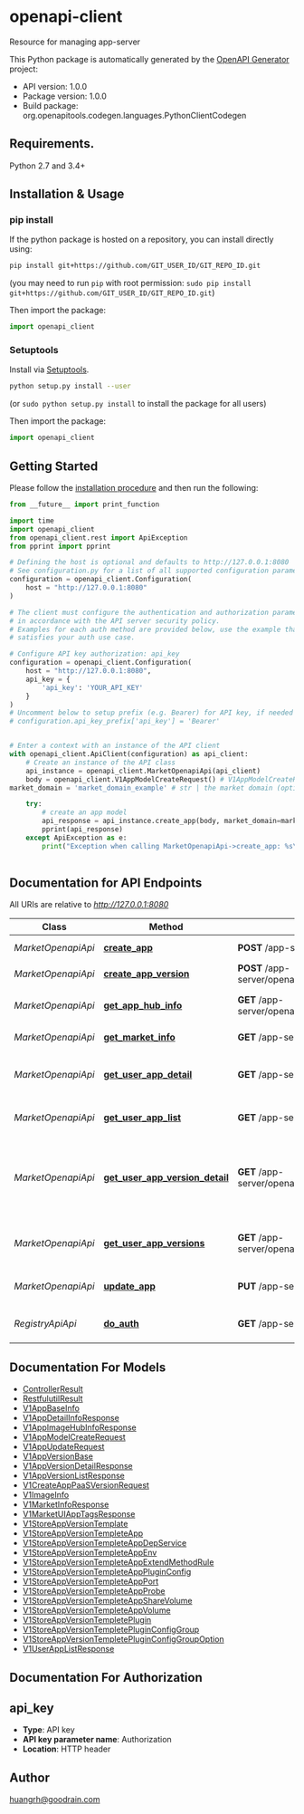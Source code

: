 # openapi-client
Resource for managing app-server

This Python package is automatically generated by the [OpenAPI Generator](https://openapi-generator.tech) project:

- API version: 1.0.0
- Package version: 1.0.0
- Build package: org.openapitools.codegen.languages.PythonClientCodegen

## Requirements.

Python 2.7 and 3.4+

## Installation & Usage
### pip install

If the python package is hosted on a repository, you can install directly using:

```sh
pip install git+https://github.com/GIT_USER_ID/GIT_REPO_ID.git
```
(you may need to run `pip` with root permission: `sudo pip install git+https://github.com/GIT_USER_ID/GIT_REPO_ID.git`)

Then import the package:
```python
import openapi_client
```

### Setuptools

Install via [Setuptools](http://pypi.python.org/pypi/setuptools).

```sh
python setup.py install --user
```
(or `sudo python setup.py install` to install the package for all users)

Then import the package:
```python
import openapi_client
```

## Getting Started

Please follow the [installation procedure](#installation--usage) and then run the following:

```python
from __future__ import print_function

import time
import openapi_client
from openapi_client.rest import ApiException
from pprint import pprint

# Defining the host is optional and defaults to http://127.0.0.1:8080
# See configuration.py for a list of all supported configuration parameters.
configuration = openapi_client.Configuration(
    host = "http://127.0.0.1:8080"
)

# The client must configure the authentication and authorization parameters
# in accordance with the API server security policy.
# Examples for each auth method are provided below, use the example that
# satisfies your auth use case.

# Configure API key authorization: api_key
configuration = openapi_client.Configuration(
    host = "http://127.0.0.1:8080",
    api_key = {
        'api_key': 'YOUR_API_KEY'
    }
)
# Uncomment below to setup prefix (e.g. Bearer) for API key, if needed
# configuration.api_key_prefix['api_key'] = 'Bearer'


# Enter a context with an instance of the API client
with openapi_client.ApiClient(configuration) as api_client:
    # Create an instance of the API class
    api_instance = openapi_client.MarketOpenapiApi(api_client)
    body = openapi_client.V1AppModelCreateRequest() # V1AppModelCreateRequest | 
market_domain = 'market_domain_example' # str | the market domain (optional)

    try:
        # create an app model
        api_response = api_instance.create_app(body, market_domain=market_domain)
        pprint(api_response)
    except ApiException as e:
        print("Exception when calling MarketOpenapiApi->create_app: %s\n" % e)
    
```

## Documentation for API Endpoints

All URIs are relative to *http://127.0.0.1:8080*

Class | Method | HTTP request | Description
------------ | ------------- | ------------- | -------------
*MarketOpenapiApi* | [**create_app**](docs/MarketOpenapiApi.md#create_app) | **POST** /app-server/openapi/apps | create an app model
*MarketOpenapiApi* | [**create_app_version**](docs/MarketOpenapiApi.md#create_app_version) | **POST** /app-server/openapi/apps/{appID}/versions | post an app version
*MarketOpenapiApi* | [**get_app_hub_info**](docs/MarketOpenapiApi.md#get_app_hub_info) | **GET** /app-server/openapi/apps/{appID}/apphubinfo | get app image save info
*MarketOpenapiApi* | [**get_market_info**](docs/MarketOpenapiApi.md#get_market_info) | **GET** /app-server/openapi/info | get mrket info
*MarketOpenapiApi* | [**get_user_app_detail**](docs/MarketOpenapiApi.md#get_user_app_detail) | **GET** /app-server/openapi/apps/{appID} | Query the specified application details
*MarketOpenapiApi* | [**get_user_app_list**](docs/MarketOpenapiApi.md#get_user_app_list) | **GET** /app-server/openapi/apps | A list of installable applications
*MarketOpenapiApi* | [**get_user_app_version_detail**](docs/MarketOpenapiApi.md#get_user_app_version_detail) | **GET** /app-server/openapi/apps/{appID}/versions/{version} | Query the specified version details of the specified application
*MarketOpenapiApi* | [**get_user_app_versions**](docs/MarketOpenapiApi.md#get_user_app_versions) | **GET** /app-server/openapi/apps/{appID}/versions | Query the specified application version list
*MarketOpenapiApi* | [**update_app**](docs/MarketOpenapiApi.md#update_app) | **PUT** /app-server/openapi/apps/{appID} | update app model base info
*RegistryApiApi* | [**do_auth**](docs/RegistryApiApi.md#do_auth) | **GET** /app-server/v1/registry/auth | image registry auth server


## Documentation For Models

 - [ControllerResult](docs/ControllerResult.md)
 - [RestfulutilResult](docs/RestfulutilResult.md)
 - [V1AppBaseInfo](docs/V1AppBaseInfo.md)
 - [V1AppDetailInfoResponse](docs/V1AppDetailInfoResponse.md)
 - [V1AppImageHubInfoResponse](docs/V1AppImageHubInfoResponse.md)
 - [V1AppModelCreateRequest](docs/V1AppModelCreateRequest.md)
 - [V1AppUpdateRequest](docs/V1AppUpdateRequest.md)
 - [V1AppVersionBase](docs/V1AppVersionBase.md)
 - [V1AppVersionDetailResponse](docs/V1AppVersionDetailResponse.md)
 - [V1AppVersionListResponse](docs/V1AppVersionListResponse.md)
 - [V1CreateAppPaaSVersionRequest](docs/V1CreateAppPaaSVersionRequest.md)
 - [V1ImageInfo](docs/V1ImageInfo.md)
 - [V1MarketInfoResponse](docs/V1MarketInfoResponse.md)
 - [V1MarketUIAppTagsResponse](docs/V1MarketUIAppTagsResponse.md)
 - [V1StoreAppVersionTemplate](docs/V1StoreAppVersionTemplate.md)
 - [V1StoreAppVersionTempleteApp](docs/V1StoreAppVersionTempleteApp.md)
 - [V1StoreAppVersionTempleteAppDepService](docs/V1StoreAppVersionTempleteAppDepService.md)
 - [V1StoreAppVersionTempleteAppEnv](docs/V1StoreAppVersionTempleteAppEnv.md)
 - [V1StoreAppVersionTempleteAppExtendMethodRule](docs/V1StoreAppVersionTempleteAppExtendMethodRule.md)
 - [V1StoreAppVersionTempleteAppPluginConfig](docs/V1StoreAppVersionTempleteAppPluginConfig.md)
 - [V1StoreAppVersionTempleteAppPort](docs/V1StoreAppVersionTempleteAppPort.md)
 - [V1StoreAppVersionTempleteAppProbe](docs/V1StoreAppVersionTempleteAppProbe.md)
 - [V1StoreAppVersionTempleteAppShareVolume](docs/V1StoreAppVersionTempleteAppShareVolume.md)
 - [V1StoreAppVersionTempleteAppVolume](docs/V1StoreAppVersionTempleteAppVolume.md)
 - [V1StoreAppVersionTempletePlugin](docs/V1StoreAppVersionTempletePlugin.md)
 - [V1StoreAppVersionTempletePluginConfigGroup](docs/V1StoreAppVersionTempletePluginConfigGroup.md)
 - [V1StoreAppVersionTempletePluginConfigGroupOption](docs/V1StoreAppVersionTempletePluginConfigGroupOption.md)
 - [V1UserAppListResponse](docs/V1UserAppListResponse.md)


## Documentation For Authorization


## api_key

- **Type**: API key
- **API key parameter name**: Authorization
- **Location**: HTTP header


## Author

huangrh@goodrain.com


